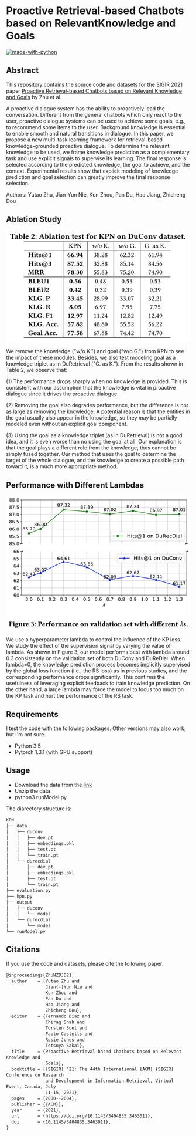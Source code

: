 # Proactive Retrieval-based Chatbots based on RelevantKnowledge and Goals

[![made-with-python](https://img.shields.io/badge/Made%20with-Python-red.svg)](#python)

## Abstract
This repository contains the source code and datasets for the SIGIR 2021 paper [Proactive Retrieval-based Chatbots based on Relevant Knowledge and Goals](http://playbigdata.ruc.edu.cn/dou/publication/2021_SIGIR_Proactive_Dialogue_Short.pdf) by Zhu et al. <br>

A proactive dialogue system has the ability to proactively lead the conversation. Different from the general chatbots which only react to the user, proactive dialogue systems can be used to achieve some goals, e.g., to recommend some items to the user. Background knowledge is essential to enable smooth and natural transitions in dialogue. In this paper, we propose a new multi-task learning framework for retrieval-based knowledge-grounded proactive dialogue. To determine the relevant knowledge to be used, we frame knowledge prediction as a complementary task and use explicit signals to supervise its learning. The final response is selected according to the predicted knowledge, the goal to achieve, and the context. Experimental results show that explicit modeling of knowledge prediction and goal selection can greatly improve the final response selection.  

Authors: Yutao Zhu, Jian-Yun Nie, Kun Zhou, Pan Du, Hao Jiang, Zhicheng Dou

## Ablation Study
![Table](/img/table2.png)

We remove the knowledge ("w/o K.") and goal ("w/o G.") from KPN to see the impact of these modules. Besides, we also test modeling goal as a knowledge triplet as in DuRetrieval ("G. as K.").  From the results shown in Table 2, we observe that: <br>

(1) The performance drops sharply when no knowledge is provided. This is consistent with our assumption that the knowledge is vital in proactive dialogue since it drives the proactive dialogue. <br>

(2) Removing the goal also degrades performance, but the difference is not as large as removing the knowledge. A potential reason is that the entities in the goal usually also appear in the knowledge, so they may be partially modeled even without an explicit goal component. <br>

(3) Using the goal as a knowledge triplet (as in DuRetrieval) is not a good idea, and it is even worse than no using the goal at all.
Our explanation is that the goal plays a different role from the knowledge, thus cannot be simply fused together. Our method that uses the goal to determine the target of the whole dialogue, and the knowledge to create a possible path toward it, is a much more appropriate method. 

## Performance with Different Lambdas
![Table](/img/lambda.png)

We use a hyperparameter lambda to control the influence of the KP loss. We study the effect of the supervision signal by varying the value of lambda. As shown in Figure 3, our model performs best with lambda around 0.3 consistently on the validation set of both DuConv and DuReDial. When lambda=0, the knowledge prediction process becomes implicitly supervised by the global loss function (i.e., the RS loss) as in previous studies, and the corresponding performance drops significantly. This confirms the usefulness of leveraging explicit feedback to train knowledge prediction. On the other hand, a large lambda may force the model to focus too much on the KP task and hurt the performance of the RS task.

## Requirements
I test the code with the following packages. Other versions may also work, but I'm not sure. <br>
- Python 3.5 <br>
- Pytorch 1.3.1 (with GPU support)<br>

## Usage
- Download the data from the [link](https://drive.google.com/drive/folders/1nToVlrgQNJ6NADy7Cv7VpfsCTN4DCx_Q?usp=sharing)
- Unzip the data
- python3 runModel.py

The diarectory structure is:
```
KPN
├── data
│   ├── duconv
│   │   ├── dev.pt
│   │   ├── embeddings.pkl
│   │   ├── test.pt
│   │   └── train.pt
│   └── durecdial
│       ├── dev.pt
│       ├── embeddings.pkl
│       ├── test.pt
│       └── train.pt
├── evaluation.py
├── kpn.py
├── output
│   ├── duconv
│   │   └── model
│   └── durecdial
│       └── model
└── runModel.py
```

## Citations
If you use the code and datasets, please cite the following paper:  
```
@inproceedings{ZhuNZDJD21,
  author    = {Yutao Zhu and
               Jian{-}Yun Nie and
               Kun Zhou and
               Pan Du and
               Hao Jiang and
               Zhicheng Dou},
  editor    = {Fernando Diaz and
               Chirag Shah and
               Torsten Suel and
               Pablo Castells and
               Rosie Jones and
               Tetsuya Sakai},
  title     = {Proactive Retrieval-based Chatbots based on Relevant Knowledge and
               Goals},
  booktitle = {{SIGIR} '21: The 44th International {ACM} {SIGIR} Conference on Research
               and Development in Information Retrieval, Virtual Event, Canada, July
               11-15, 2021},
  pages     = {2000--2004},
  publisher = {{ACM}},
  year      = {2021},
  url       = {https://doi.org/10.1145/3404835.3463011},
  doi       = {10.1145/3404835.3463011},
}
```
